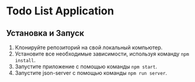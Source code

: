 # Todo List Application


## Установка и Запуск


1. Клонируйте репозиторий на свой локальный компьютер.
2. Установите все необходимые зависимости, используя команду `npm install`.
3. Запустите приложение с помощью команды `npm start`.
4. Запустите json-server с помощью команды  `npm run server`.
